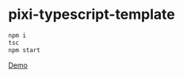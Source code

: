 # pixi-typescript-template

```sh
npm i
tsc
npm start
```

[Demo](https://ndry.github.io/pixi-typescript-template/public/)
